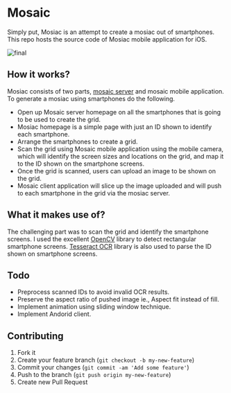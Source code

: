 # Mosaic
Simply put, Mosiac is an attempt to create a mosiac out of smartphones. This repo hosts the source code of Mosiac mobile application for iOS.

![final](https://cloud.githubusercontent.com/assets/955760/12316994/b6b7cc5c-bab2-11e5-8258-92c7f3965686.jpg)

## How it works?
Mosiac consists of two parts, [mosaic server](https://github.com/akhilstanislavose/mosaic-server) and mosaic mobile application. To generate a mosiac using smartphones do the following.

* Open up Mosaic server homepage on all the smartphones that is going to be used to create the grid.
* Mosiac homepage is a simple page with just an ID shown to identify each smartphone.
* Arrange the smartphones to create a grid.
* Scan the grid using Mosaic mobile application using the mobile camera, which will identify the screen sizes and locations on the grid, and map it to the ID shown on the smartphone screens.
* Once the grid is scanned, users can upload an image to be shown on the grid.
* Mosaic client application will slice up the image uploaded and will push to each smartphone in the grid via the mosiac server.

## What it makes use of?
The challenging part was to scan the grid and identify the smartphone screens. I used the excellent [OpenCV](http://opencv.org/) library to detect rectangular smartphone screens. [Tesseract OCR](https://github.com/tesseract-ocr/tesseract) library is also used to parse the ID shown on smartphone screens.

## Todo
* Preprocess scanned IDs to avoid invalid OCR results.
* Preserve the aspect ratio of pushed image ie., Aspect fit instead of fill.
* Implement animation using sliding window technique.
* Implement Andorid client.

## Contributing
1. Fork it
2. Create your feature branch (`git checkout -b my-new-feature`)
3. Commit your changes (`git commit -am 'Add some feature'`)
4. Push to the branch (`git push origin my-new-feature`)
5. Create new Pull Request
